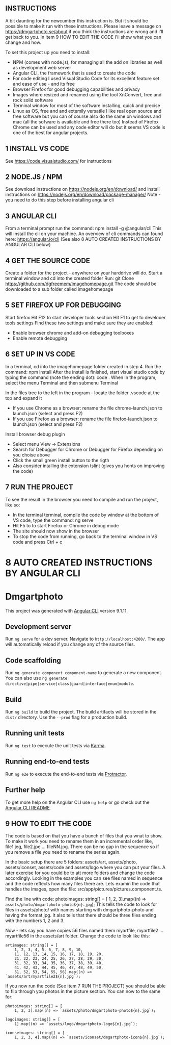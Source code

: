 ## INSTRUCTIONS
A bit daunting for the newcumber this instruction is. But it should be possible to make it run with these instructions. 
Please leave a message on https://dmgartphoto.se/about if you think the instructions are wrong and I'll get back to you.
In item 9 HOW TO EDIT THE CODE I'll show what you can change and how.

To set this project up you need to install: 
* NPM (comes with node.js), for managing all the add on libraries as well as development web server
* Angular CLI, the framework that is used to create the code
* For code editing I used Visual Studio Code for its excellent feature set and ease of use - and its free
* Browser Firefox for good debugging capabilities and privacy
* Images where resized and renamed using the tool XnConvert, free and rock solid software
* Terminal window for most of the software installing, quick and precise
* Linux as OS, free and and extemily versatile
I like real open source and free software but you can of course also do the same on windows and mac (all the sofware is available and free there too) Instead of Firefox Chrome can be used and any code editor will do but it seems VS code is one of the best for angular projects.

## 1 INSTALL VS CODE
See https://code.visualstudio.com/ for instructions

## 2 NODE.JS / NPM
See download instructions on https://nodejs.org/en/download/ and install instructions on https://nodejs.org/en/download/package-manager/
Note - you need to do this step before installing angular cli

## 3 ANGULAR CLI
From a terminal prompt run the command: npm install -g @angular/cli
This will install the  cli on your machine.
An overview of cli commands can found here: https://angular.io/cli
(See also 8 AUTO CREATED INSTRUCTIONS BY ANGULAR CLI below)

## 4 GET THE SOURCE CODE
Create a folder for the project - anywhere on your harddrive will do.
Start a terminal window and cd into the created folder
Run: git Clone https://github.com/dgfreemem/imagehomepage.git
The code should be downloaded to a sub folder called imagehomepage

## 5 SET FIREFOX UP FOR DEBUGGING
Start firefox
Hit F12 to start developer tools section
Hit F1 to get to develooer tools settings
Find these two settings and make sure they are enabled:
* Enable browser chrome and add-on debugging toolboxes
* Enable remote debugging

## 6 SET UP IN VS CODE
In a terminal, cd into the imagehomepage folder created in step 4.
Run the command: npm install
After the install is finished, start visual studio code by typing the command (note the ending dot): code .
When in the program, select the menu Terminal and then submenu Terminal

In the files tree to the left in the program - locate the folder .vscode at the top and expand it
* If you use Chrome as a browser: rename the file chrome-launch.json to launch.json (select and press F2)
* If you use Firefox as a browser: rename the file firefox-launch.json to launch.json (select and press F2)

Install browser debug plugin 
* Select menu View -> Extensions
* Search for Debugger for Chrome or Debugger for Firefox depending on you choise above
* Click the small green install button to the rigth
* Also consider intalling the extension tslint (gives you honts on improving the code)

## 7 RUN THE PROJECT
To see the result in the browser you need to compile and run the project, like so:
* In the terminal terminal, compile the code by window at the bottom of VS code, type the command: ng serve
* Hit F5 to to start Firefox or Chrome in debug mode 
* The site should now show in the browser
* To stop the code from running, go back to the terminal window in VS code and press Ctrl + c


# 8 AUTO CREATED INSTRUCTIONS BY ANGULAR CLI 

# Dmgartphoto
This project was generated with [Angular CLI](https://github.com/angular/angular-cli) version 9.1.11.

## Development server
Run `ng serve` for a dev server. Navigate to `http://localhost:4200/`. The app will automatically reload if you change any of the source files.

## Code scaffolding
Run `ng generate component component-name` to generate a new component. You can also use `ng generate directive|pipe|service|class|guard|interface|enum|module`.

## Build
Run `ng build` to build the project. The build artifacts will be stored in the `dist/` directory. Use the `--prod` flag for a production build.

## Running unit tests
Run `ng test` to execute the unit tests via [Karma](https://karma-runner.github.io).

## Running end-to-end tests
Run `ng e2e` to execute the end-to-end tests via [Protractor](http://www.protractortest.org/).

## Further help
To get more help on the Angular CLI use `ng help` or go check out the [Angular CLI README](https://github.com/angular/angular-cli/blob/master/README.md).

## 9 HOW TO EDIT THE CODE
The code is based on that you have a bunch of files that you wnat to show. To make it work you need to rename them in an incremental order like, file1.jeg, file2.jpe ... fileNN.jpg. There can be no gap in the sequence so if you remove a file you need to rename the series again.

In the basic setup there are 5 folders: assets/art, assets/photo, assets/iconset, assets/code and assets/logo where you can put your files. A later exercise for you could be to att more folders and change the code accordingly. Looking in the examples you can see files named in sequence and the code reflects how many files there are. Lets examin the code that handles the images, open the file: src/app/pictures/pictures.component.ts.

Find the line with code:
photoimages: string[] = [
        1, 2, 3].map((n) => `assets/photo/dmgartphoto-photo${n}.jpg`);
This tells the code to look for files in assets/photo/ with names starting with dmgartphoto-photo and having the format jpg.
It also tells that there should be three files ending with the numbers 1, 2 and 3.

Now - lets say you have copies 56 files named them myartfile, myartfile2 ... myartfile56 in the assets/art folder. 
Change the code to look like this:

    artimages: string[] = [
        1, 2, 3, 4, 5, 6, 7, 8, 9, 10,
        11, 12, 13, 14, 15, 16, 17, 18, 19, 20,
        21, 22, 23, 24, 25, 26, 27, 28, 29, 30,
        31, 32, 33, 34, 35, 36, 37, 38, 39, 40,
        41, 42, 43, 44, 45, 46, 47, 48, 49, 50,
        51, 52, 53, 54, 55, 56].map((n) => `assets/art/myartfile2${n}.jpg`);
        

If you now run the code (See Item 7 RUN THE PROJECT) you should be able to flip through you photos in the picture section.
You can now to the same for:

    photoimages: string[] = [
        1, 2, 3].map((n) => `assets/photo/dmgartphoto-photo${n}.jpg`);
        
    logoimages: string[] = [
        1].map((n) => `assets/logo/dmgartphoto-logo${n}.jpg`);
        
    iconsetmages: string[] = [ 
        1, 2, 3, 4].map((n) => `assets/iconset/dmgartphoto-icon${n}.jpg`);




